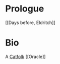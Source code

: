 # Prologue
[[Days before, Eldritch]]

# Bio
A [Catfolk](https://2e.aonprd.com/Ancestries.aspx?ID=17) [[Oracle]]